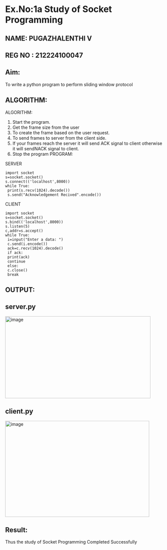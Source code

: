 # Ex.No:1a  			Study of Socket Programming
## NAME: 	PUGAZHALENTHI V
## REG NO : 212224100047


## Aim: 
To write a python program to perform sliding window protocol
## ALGORITHM:
ALGORITHM:
1. Start the program.
2. Get the frame size from the user
3. To create the frame based on the user request.
4. To send frames to server from the client side.
5. If your frames reach the server it will send ACK signal to client
otherwise it will sendNACK signal to client.
6. Stop the program
PROGRAM:

SERVER
```
import socket
s=socket.socket()
s.connect(('localhost',8000))
while True:
 print(s.recv(1024).decode())
 s.send("Acknowledgement Recived".encode())
```
CLIENT
```
import socket
s=socket.socket()
s.bind(('localhost',8000))
s.listen(5)
c,addr=s.accept()
while True:
 i=input("Enter a data: ")
 c.send(i.encode())
 ack=c.recv(1024).decode()
 if ack:
 print(ack)
 continue
 else:
 c.close()
 break
```
## OUTPUT:

## server.py

<img width="466" height="262" alt="image" src="https://github.com/user-attachments/assets/e0c7b18c-c463-4452-bab4-7f330689fa87" />

## client.py

<img width="462" height="307" alt="image" src="https://github.com/user-attachments/assets/06b1a765-f0ba-4c52-8941-71988406f196" />

 
## Result:
Thus the study of Socket Programming Completed Successfully
